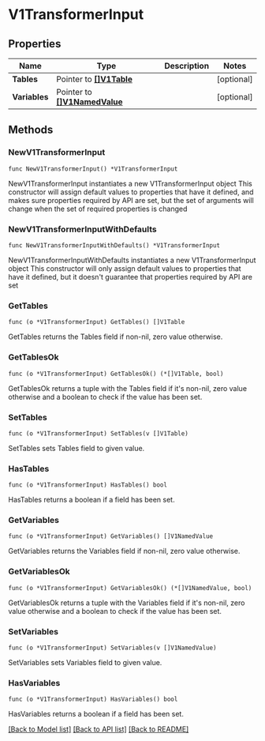 # V1TransformerInput

## Properties

Name | Type | Description | Notes
------------ | ------------- | ------------- | -------------
**Tables** | Pointer to [**[]V1Table**](V1Table.md) |  | [optional] 
**Variables** | Pointer to [**[]V1NamedValue**](V1NamedValue.md) |  | [optional] 

## Methods

### NewV1TransformerInput

`func NewV1TransformerInput() *V1TransformerInput`

NewV1TransformerInput instantiates a new V1TransformerInput object
This constructor will assign default values to properties that have it defined,
and makes sure properties required by API are set, but the set of arguments
will change when the set of required properties is changed

### NewV1TransformerInputWithDefaults

`func NewV1TransformerInputWithDefaults() *V1TransformerInput`

NewV1TransformerInputWithDefaults instantiates a new V1TransformerInput object
This constructor will only assign default values to properties that have it defined,
but it doesn't guarantee that properties required by API are set

### GetTables

`func (o *V1TransformerInput) GetTables() []V1Table`

GetTables returns the Tables field if non-nil, zero value otherwise.

### GetTablesOk

`func (o *V1TransformerInput) GetTablesOk() (*[]V1Table, bool)`

GetTablesOk returns a tuple with the Tables field if it's non-nil, zero value otherwise
and a boolean to check if the value has been set.

### SetTables

`func (o *V1TransformerInput) SetTables(v []V1Table)`

SetTables sets Tables field to given value.

### HasTables

`func (o *V1TransformerInput) HasTables() bool`

HasTables returns a boolean if a field has been set.

### GetVariables

`func (o *V1TransformerInput) GetVariables() []V1NamedValue`

GetVariables returns the Variables field if non-nil, zero value otherwise.

### GetVariablesOk

`func (o *V1TransformerInput) GetVariablesOk() (*[]V1NamedValue, bool)`

GetVariablesOk returns a tuple with the Variables field if it's non-nil, zero value otherwise
and a boolean to check if the value has been set.

### SetVariables

`func (o *V1TransformerInput) SetVariables(v []V1NamedValue)`

SetVariables sets Variables field to given value.

### HasVariables

`func (o *V1TransformerInput) HasVariables() bool`

HasVariables returns a boolean if a field has been set.


[[Back to Model list]](../README.md#documentation-for-models) [[Back to API list]](../README.md#documentation-for-api-endpoints) [[Back to README]](../README.md)


